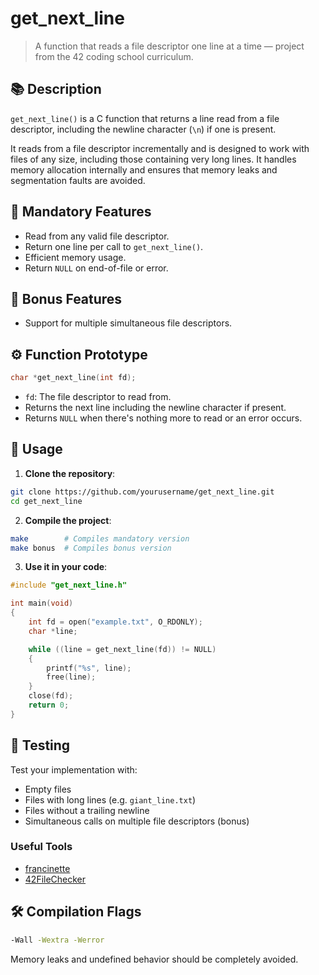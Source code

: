 # get_next_line

> A function that reads a file descriptor one line at a time — project from the 42 coding school curriculum.

## 📚 Description

`get_next_line()` is a C function that returns a line read from a file descriptor, including the newline character (`\n`) if one is present.

It reads from a file descriptor incrementally and is designed to work with files of any size, including those containing very long lines. It handles memory allocation internally and ensures that memory leaks and segmentation faults are avoided.


## 📄 Mandatory Features

- Read from any valid file descriptor.
- Return one line per call to `get_next_line()`.
- Efficient memory usage.
- Return `NULL` on end-of-file or error.

## 🌟 Bonus Features

- Support for multiple simultaneous file descriptors.

## ⚙️ Function Prototype

```c
char *get_next_line(int fd);
```

- `fd`: The file descriptor to read from.
- Returns the next line including the newline character if present.
- Returns `NULL` when there's nothing more to read or an error occurs.

## 🚀 Usage

1. **Clone the repository**:

```bash
git clone https://github.com/yourusername/get_next_line.git
cd get_next_line
```

2. **Compile the project**:

```bash
make        # Compiles mandatory version
make bonus  # Compiles bonus version
```

3. **Use it in your code**:

```c
#include "get_next_line.h"

int main(void)
{
    int fd = open("example.txt", O_RDONLY);
    char *line;

    while ((line = get_next_line(fd)) != NULL)
    {
        printf("%s", line);
        free(line);
    }
    close(fd);
    return 0;
}
```

## 🧪 Testing

Test your implementation with:

- Empty files
- Files with long lines (e.g. `giant_line.txt`)
- Files without a trailing newline
- Simultaneous calls on multiple file descriptors (bonus)

### Useful Tools

- [francinette](https://github.com/xicodomingues/francinette)
- [42FileChecker](https://github.com/moka-guys/42FileChecker)

## 🛠️ Compilation Flags

```bash
-Wall -Wextra -Werror
```
Memory leaks and undefined behavior should be completely avoided.

